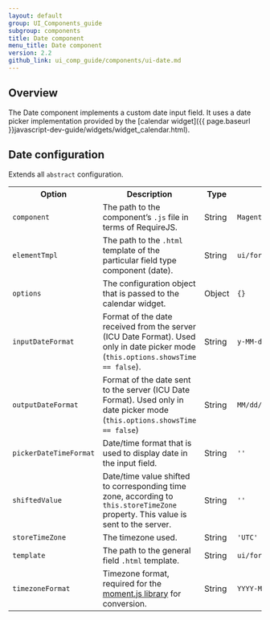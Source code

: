 ```yaml
---
layout: default
group: UI_Components_guide
subgroup: components
title: Date component
menu_title: Date component
version: 2.2
github_link: ui_comp_guide/components/ui-date.md
---
```


## Overview

The Date component implements a custom date input field. It uses a date picker implementation provided by the [calendar widget]({{ page.baseurl }}javascript-dev-guide/widgets/widget_calendar.html).


## Date configuration

Extends all `abstract` configuration.

<table>
  <tr>
    <th>Option </th>
    <th>Description</th>
    <th>Type</th>
    <th>Default</th>
  </tr>
  <tr>
    <td><code>component</code></td>
    <td>The path to the component’s <code>.js</code> file in terms of RequireJS.</td>
    <td>String</td>
    <td><code>Magento_Ui/js/form/element/date</code></td>
  </tr>
  <tr>
    <td><code>elementTmpl</code></td>
    <td>The path to the <code>.html</code> template of the particular field type component (date).</td>
    <td>String</td>
    <td><code>ui/form/element/date</code></td>
  </tr>
  <tr>
    <td><code>options</code></td>
    <td>The configuration object that is passed to the calendar widget.</td>
    <td>Object</td>
    <td><code>{}</code></td>
  </tr>
  <tr>
    <td><code>inputDateFormat</code></td>
    <td>Format of the date received from the server (ICU Date Format). Used only in date picker mode (<code>this.options.showsTime == false</code>).</td>
    <td>String</td>
    <td><code>y-MM-dd</code></td>
  </tr>
  <tr>
    <td><code>outputDateFormat</code></td>
    <td>Format of the date sent to the server (ICU Date Format). Used only in date picker mode (<code>this.options.showsTime == false</code>)</td>
    <td>String</td>
    <td><code>MM/dd/y</code></td>
  </tr>
  <tr>
    <td><code>pickerDateTimeFormat</code></td>
    <td>Date/time format that is used to display date in the input field.</td>
    <td>String</td>
    <td><code>''</code></td>
  </tr>
  <tr>
    <td><code>shiftedValue</code></td>
    <td>Date/time value shifted to corresponding time zone, according to <code>this.storeTimeZone</code> property. This value is sent to the server.</td>
    <td>String</td>
    <td><code>''</code></td>
  </tr>
  <tr>
    <td><code>storeTimeZone</code></td>
    <td>The timezone used.</td>
    <td>String</td>
    <td><code>'UTC'</code></td>
  </tr>
  <tr>
    <td><code>template</code></td>
    <td>The path to the general field <code>.html</code> template.</td>
    <td>String</td>
    <td><code>ui/form/field</code></td>
  </tr>
  <tr>
    <td><code>timezoneFormat</code></td>
    <td>Timezone format, required for the <a href="https://momentjs.com/">moment.js library</a> for conversion.</td>
    <td>String</td>
    <td><code>YYYY-MM-DD HH:mm</code></td>
  </tr>
</table>
